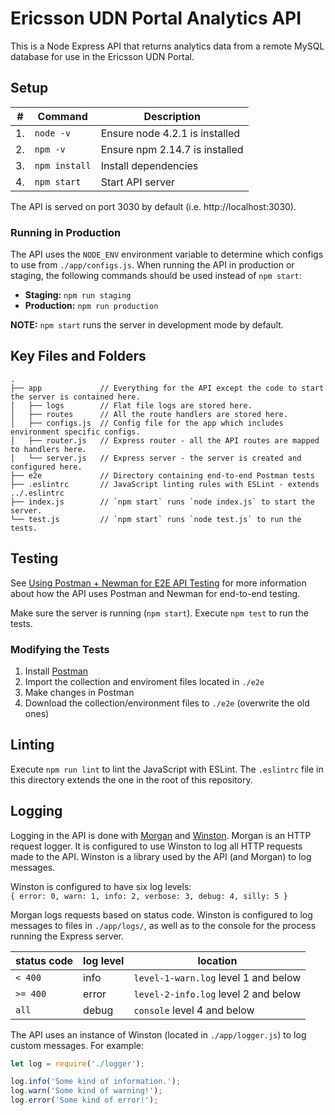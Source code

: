 # Ericsson UDN Portal Analytics API

This is a Node Express API that returns analytics data from a remote MySQL database for use in the Ericsson UDN Portal.

## Setup

| #  | Command       | Description                       |
|----|---------------|-----------------------------------|
| 1. | `node -v`     | Ensure node 4.2.1 is installed    |
| 2. | `npm -v`      | Ensure npm 2.14.7 is installed    |
| 3. | `npm install` | Install dependencies              |
| 4. | `npm start`   | Start API server                  |

The API is served on port 3030 by default (i.e. http://localhost:3030).

### Running in Production
The API uses the `NODE_ENV` environment variable to determine which configs to use from `./app/configs.js`. When running the API in production or staging, the following commands should be used instead of `npm start`:

- **Staging:** `npm run staging`
- **Production:** `npm run production`

**NOTE:** `npm start` runs the server in development mode by default.


## Key Files and Folders
```
.
├── app             // Everything for the API except the code to start the server is contained here.
│   ├── logs        // Flat file logs are stored here.
│   ├── routes      // All the route handlers are stored here.
│   ├── configs.js  // Config file for the app which includes environment specific configs.
│   ├── router.js   // Express router - all the API routes are mapped to handlers here.
│   └── server.js   // Express server - the server is created and configured here.
├── e2e             // Directory containing end-to-end Postman tests
├── .eslintrc       // JavaScript linting rules with ESLint - extends ../.eslintrc
├── index.js        // `npm start` runs `node index.js` to start the server.
└── test.js         // `npm start` runs `node test.js` to run the tests.
```
## Testing
See [Using Postman + Newman for E2E API Testing](https://vidscale.atlassian.net/wiki/pages/viewpage.action?pageId=29950052) for more information about how the API uses Postman and Newman for end-to-end testing.

Make sure the server is running (`npm start`). Execute `npm test` to run the tests.

### Modifying the Tests
1. Install [Postman](https://getpostman.com)
2. Import the collection and enviroment files located in `./e2e`
3. Make changes in Postman
4. Download the collection/environment files to `./e2e` (overwrite the old ones)



## Linting
Execute `npm run lint` to lint the JavaScript with ESLint. The `.eslintrc` file in this directory extends the one in the root of this repository.

## Logging
Logging in the API is done with [Morgan](https://github.com/expressjs/morgan) and [Winston](https://github.com/winstonjs/winston). Morgan is an HTTP request logger. It is configured to use Winston to log all HTTP requests made to the API. Winston is a library used by the API (and Morgan) to log messages.

Winston is configured to have six log levels:  
`{ error: 0, warn: 1, info: 2, verbose: 3, debug: 4, silly: 5 }`

Morgan logs requests based on status code. Winston is configured to log messages to files in `./app/logs/`, as well as to the console for the process running the Express server.

| status code | log level | location                             |
|-------------|-----------|--------------------------------------|
| `< 400`     | info      | `level-1-warn.log` level 1 and below |
| `>= 400`    | error     | `level-2-info.log` level 2 and below |
| `all`       | debug     | `console` level 4 and below          |

The API uses an instance of Winston (located in `./app/logger.js`) to log custom messages. For example:

```js
let log = require('./logger');

log.info('Some kind of information.');
log.warn('Some kind of warning!');
log.error('Some kind of error!');
```
